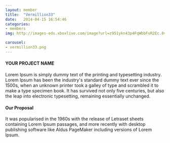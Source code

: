 ```yaml
---
layout: member
title:  "Vermillion33"
date:   2014-04-15 16:54:46
categories:
- members
img: http://images-eds.xboxlive.com/image?url=z951ykn43p4FqWbbFvR2Ec.8vbDhj8G2Xe7JngaTToBrrCmIEEXHC9UNrdJ6P7KId46ktn4AUxk.ghIPeRshxSXMOUabL.AZA503M0be8vv_Woq6d_ZCf0yGLTBnSFkU&format=png

carousel:
- vermillion33.png
---
```

#### YOUR PROJECT NAME
Lorem Ipsum is simply dummy text of the printing and typesetting industry. Lorem Ipsum has been the industry's standard dummy text ever since the 1500s, when an unknown printer took a galley of type and scrambled it to make a type specimen book. It has survived not only five centuries, but also the leap into electronic typesetting, remaining essentially unchanged.

#### Our Proposal
It was popularised in the 1960s with the release of Letraset sheets containing Lorem Ipsum passages, and more recently with desktop publishing software like Aldus PageMaker including versions of Lorem Ipsum.
